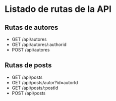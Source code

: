 # Listado de rutas de la API

## Rutas de autores

* GET /api/autores
* GET /api/autores/:authorid
* POST /api/autores

## Rutas de posts

* GET /api/posts
* GET /api/posts/autor?id=autorId
* GET /api/posts/:postId
* POST /api/posts
